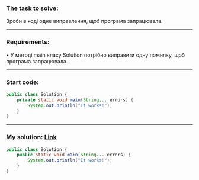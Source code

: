 ### **The task to solve:**  

Зроби в коді одне виправлення, щоб програма запрацювала.

---

### **Requirements:**  

• У методі main класу Solution потрібно виправити одну помилку, щоб програма запрацювала.

---

### **Start code:**  

```java
public class Solution {
    private static void main(String... errors) {
        System.out.println("It works!");
    }
}
```

---

### **My solution: [Link](./src/Solution.java)**  

```java
public class Solution {
    public static void main(String... errors) {
        System.out.println("It works!");
    }
}
```

